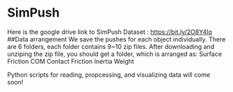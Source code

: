 # SimPush
Here is the google drive link to SimPush Dataset : https://bit.ly/2O8Y4Iq
##Data arrangement
We save the pushes for each object individually.
There are 6 folders, each folder contains 9~10 zip files.
After downloading and unziping the zip file, you should get a folder, which is arranged as:
Surface Friction
  COM
    Contact Friction
      Inertia
        Weight

Python scripts for reading, propcessing, and visualizing data will come soon!
